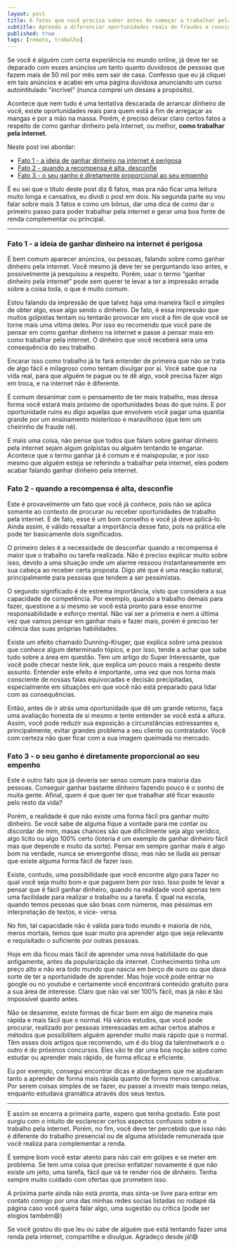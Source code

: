 ```yaml
---
layout: post
title: 6 fatos que você precisa saber antes de começar a trabalhar pela internet - Parte 1
subtitle: Aprenda a diferenciar oportunidades reais de fraudes e consiga uma boa fonte de renda alternativa
published: true
tags: [remoto, trabalho]
---
```


Se você é alguém com certa experiência no mundo online, já deve ter se deparado
com esses anúncios um tanto quanto duvidosos de pessoas que fazem mais de 50 mil
por mês sem sair de casa. Confesso que eu já cliquei em tais anúncios e acabei
em uma página duvidosa anunciando um curso autointitulado "incrível" (nunca comprei um desses a
propósito).

Acontece que nem tudo é uma tentativa descarada de arrancar dinheiro de você, existe oportunidades reais para quem está a fim de arregaçar as mangas e por a mão na massa. Porém, é preciso deixar claro certos fatos a respeito de como ganhar dinheiro pela internet, ou melhor, **como trabalhar pela internet**.

Neste post irei abordar:
- [Fato 1 - a ideia de ganhar dinheiro na internet é perigosa](#fato-1---a-ideia-de-ganhar-dinheiro-na-internet-é-perigosa)
- [Fato 2 - quando a recompensa é alta, desconfie](#fato-2---quando-a-recompensa-é-alta-desconfie)
- [Fato 3 - o seu ganho é diretamente proporcional ao seu empenho](#fato-3---o-seu-ganho-é-diretamente-proporcional-ao-seu-empenho)

É eu sei que o título deste post diz 6 fatos, mas pra não ficar uma leitura muito longa e cansativa, eu dividi o post em dois. Na segunda parte eu vou falar sobre mais 3 fatos e como um bônus, dar uma dica de como dar o primeiro passo para poder trabalhar pela internet e gerar uma boa fonte de renda complementar ou principal.

-------

### Fato 1 - a ideia de ganhar dinheiro na internet é perigosa

É bem comum aparecer anúncios, ou pessoas, falando sobre como ganhar dinheiro pela internet. Você mesmo já deve ter se perguntando isso antes, e possivelmente já pesquisou a respeito. Porém, usar o termo “ganhar dinheiro pela internet” pode sem querer te levar a ter a impressão errada sobre a coisa toda, o que é muito comum.

Estou falando da impressão de que talvez haja uma maneira fácil e simples de obter algo, esse algo sendo o dinheiro. De fato, é essa impressão que muitos golpistas tentam ou tentarão provocar em você a fim de que você se torne mais uma vítima deles. Por isso eu recomendo que você pare de pensar em como ganhar dinheiro na internet e passe a pensar mais em como trabalhar pela internet. O dinheiro que você receberá sera uma consequência do seu trabalho.

Encarar isso como trabalho já te fará entender de primeira que não se trata de algo fácil e milagroso como tentam divulgar por ai. Você sabe que na vida real, para que alguém te pague ou te dê algo, você precisa fazer algo em troca, e na internet não é diferente.

É comum desanimar com o pensamento de ter mais trabalho, mas dessa forma você estará mais próximo de oportunidades boas do que ruins. E por oportunidade ruins eu digo aquelas que envolvem você pagar uma quantia grande por um ensinamento misterioso e maravilhoso (que tem um cheirinho de fraude né).

E mais uma coisa, não pense que todos que falam sobre ganhar dinheiro pela internet sejam algum golpistas ou alguém tentando te enganar. Acontece que o termo ganhar já é comum e é maispopular, e por isso mesmo que alguém esteja se referindo a trabalhar pela internet, eles podem acabar falando ganhar dinheiro pela internet.

### Fato 2 - quando a recompensa é alta, desconfie

Este é provavelmente um fato que você já conhece, pois não se aplica somente ao contexto de procurar ou receber oportunidades de trabalho pela internet. E de fato, esse é um bom conselho e você já deve aplicá-lo. Ainda assim, é válido ressaltar a importância desse fato, pois na prática ele pode ter basicamente dois significados.

O primeiro deles é a necessidade de desconfiar quando a recompensa é maior que o trabalho ou tarefa realizada. Não é preciso explicar muito sobre isso, devido a uma situação onde um alarme ressoou instantaneamente em sua cabeça ao receber certa proposta. Digo até que é uma reação natural, principalmente para pessoas que tendem a ser pessimistas.

O segundo significado é de estrema importância, visto que considera a sua capacidade de competência. Por exemplo, quando a trabalho demais para fazer, questione a si mesmo se você está pronto para esse enorme responsabilidade e esforço mental. Não vai ser a primeira e nem a última vez que vamos pensar em ganhar mais e fazer mais, porém é preciso ter ciência das suas próprias habilidades.

Existe um efeito chamado Dunning-Kruger, que explica sobre uma pessoa que conhece algum determinado tópico, e por isso, tende a achar que sabe tudo sobre a área em questão. Tem um artigo do Super Interessante, que você pode checar neste link, que explica um pouco mais a respeito deste assunto. Entender este efeito é importante, uma vez que nos torna mais consciente de nossas falas equivocadas e decisão precipitadas, especialmente em situações em que você não está preparado para lidar com as consequências.

Então, antes de ir atrás uma oportunidade que dê um grande retorno, faça uma avaliação honesta de si mesmo e tente entender se você está a altura. Assim, você pode reduzir sua exposição a circunstâncias estressantes e, principalmente, evitar grandes problema a seu cliente ou contratador. Você com certeza não quer ficar com a sua imagem queimada no mercado.

### Fato 3 - o seu ganho é diretamente proporcional ao seu empenho

Este é outro fato que já deveria ser senso comum para maioria das pessoas. Conseguir ganhar bastante dinheiro fazendo pouco é o sonho de muita gente. Afinal, quem é que quer ter que trabalhar até ficar exausto pelo resto da vida?

Porém, a realidade é que não existe uma forma fácil pra ganhar muito dinheiro. Se você sabe de alguma fique a vontade para me contar ou discordar de mim, masas chances são que dificilmente seja algo verídico, algo lícito ou algo 100% certo (loteria é um exemplo de ganhar dinheiro fácil mas que depende e muito da sorte). Pensar em sempre ganhar mais é algo bom na verdade, nunca se envergonhe disso, mas não se iluda ao pensar que existe alguma forma fácil de fazer isso.

Existe, contudo, uma possibilidade que você encontre algo para fazer no qual você seja muito bom e que paguem bem por isso. Isso pode te levar a pensar que é fácil ganhar dinheiro, quando na realidade você apenas tem uma facilidade para realizar o trabalho ou a tarefa. É igual na escola, quando temos pessoas que são boas com números, mas péssimas em interpretação de textos, e vice- versa.

No fim, tal capacidade não é válida para todo mundo e maioria de nós, meros mortais, temos que suar muito pra aprender algo que seja relevante e requisitado o suficiente por outras pessoas.

Hoje em dia ficou mais fácil de aprender uma nova habilidade do que antigamente, antes da popularização da internet. Conhecimento tinha um preço alto e não era todo mundo que nascia em berço de ouro ou que dava sorte de ter a oportunidade de aprender. Mas hoje você pode entrar no google ou no youtube e certamente você encontrará conteúdo gratuito para a sua área de interesse. Claro que não vai ser 100% fácil, mas já não é tão impossível quanto antes.

Não se desanime, existe formas de ficar bom em algo de maneira mais rápida e mais fácil que o normal. Há vários estudos, que você pode procurar, realizado por pessoas interessadas em achar certos atalhos e métodos que possibilitem alguém aprender muito mais rápido que o normal. Têm esses dois artigos que recomendo, um é do blog da talentnetwork e o outro é do próximos concursos. Eles vão te dar uma boa noção sobre como estudar ou aprender mais rápido, de forma eficaz e eficiente.

Eu por exemplo, consegui encontrar dicas e abordagens que me ajudaram tanto a aprender de forma mais rápida quanto de forma menos cansativa. Por serem coisas simples de se fazer, eu passei a investir mais tempo nelas, enquanto estudava gramática através dos seus textos.

----

E assim se encerra a primeira parte, espero que tenha gostado. Este post surgiu com o intuito de esclarecer certos aspectos confusos sobre o trabalho pela internet. Porém, no fim, você deve ter percebido que isso não é diferente do trabalho presencial ou de alguma atividade remunerada que você realiza para complementar a renda.

É sempre bom você estar atento para não cair em golpes e se meter em problema. Se tem uma coisa que preciso enfatizer novamente é que não existe um jeito, uma tarefa, fácil que vá te render rios de dinheiro. Tenha sempre muito cuidado com ofertas que prometem isso.

A próxima parte ainda não está pronta, mas sinta-se livre para entrar em contato comigo por uma das minhas redes socias listadas no rodapé da página caso você queira falar algo, uma sugestão ou crítica (pode ser elogios também😆)

Se você gostou do que leu ou sabe de alguém que está tentando fazer uma renda pela internet,  compartilhe e divulgue. Agradeço desde já!😄
